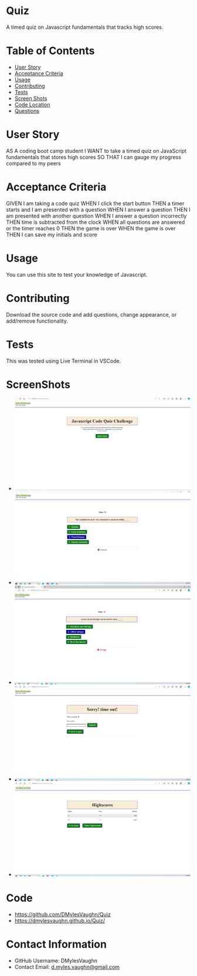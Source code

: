 # Quiz
A timed quiz on Javascript fundamentals that tracks high scores.

# Table of Contents 
* [User Story](#User-Story)
* [Acceptance Criteria](#Acceptance-Criteria)
* [Usage](#Usage)
* [Contributing](#Contributing)
* [Tests](#Tests)
* [Screen Shots](#ScreenShots)
* [Code Location](#Code)
* [Questions](#Contact-Information)
# User Story
AS A coding boot camp student
I WANT to take a timed quiz on JavaScript fundamentals that stores high scores
SO THAT I can gauge my progress compared to my peers

# Acceptance Criteria
GIVEN I am taking a code quiz
WHEN I click the start button
THEN a timer starts and I am presented with a question
WHEN I answer a question
THEN I am presented with another question
WHEN I answer a question incorrectly
THEN time is subtracted from the clock
WHEN all questions are answered or the timer reaches 0
THEN the game is over
WHEN the game is over
THEN I can save my initials and score

# Usage
 You can use this site to test your knowledge of Javascript.

# Contributing 
Download the source code and add questions, change appearance, or add/remove functionality.

# Tests
This was tested using Live Terminal in VSCode.

# ScreenShots
* ![LaunchPage](https://github.com/DMylesVaughn/Quiz/blob/main/assets/images/LaunchPage.png)
* ![Correct Question](https://github.com/DMylesVaughn/Quiz/blob/main/assets/images/QuestionCorrect.png)
* ![WrongQuestion](https://github.com/DMylesVaughn/Quiz/blob/main/assets/images/QuestionWrong.png)
* ![TimeOut](https://github.com/DMylesVaughn/Quiz/blob/main/assets/images/TimeOut.png)
* ![HighScores](https://github.com/DMylesVaughn/Quiz/blob/main/assets/images/HighScores.png)

# Code
* https://github.com/DMylesVaughn/Quiz
* https://dmylesvaughn.github.io/Quiz/

# Contact Information 
* GitHub Username: DMylesVaughn
* Contact Email: d.myles.vaughn@gmail.com
